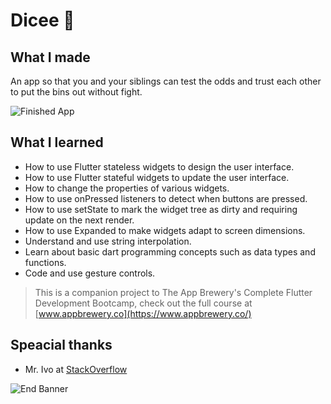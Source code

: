 

# Dicee 🎲

## What I made

An app so that you and your siblings can test the odds and trust each other to put the bins out without fight.

![Finished App](https://github.com/londonappbrewery/Images/blob/master/dicee-demo.gif)

## What I learned

- How to use Flutter stateless widgets to design the user interface.
- How to use Flutter stateful widgets to update the user interface.
- How to change the properties of various widgets.
- How to use onPressed listeners to detect when buttons are pressed.
- How to use setState to mark the widget tree as dirty and requiring update on the next render.
- How to use Expanded to make widgets adapt to screen dimensions.
- Understand and use string interpolation.
- Learn about basic dart programming concepts such as data types and functions.
- Code and use gesture controls.

>This is a companion project to The App Brewery's Complete Flutter Development Bootcamp, check out the full course at [www.appbrewery.co](https://www.appbrewery.co/)

## Speacial thanks
- Mr. Ivo at [StackOverflow](https://stackoverflow.com/questions/77653995/flutter-setstate-of-multiple-instances-of-a-stateful-widget-in-a-page/77654061#77654061)

![End Banner](https://github.com/londonappbrewery/Images/blob/master/readme-end-banner.png)
